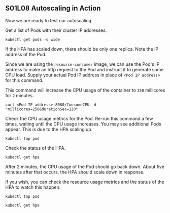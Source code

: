 ## S01L08 Autoscaling in Action
Now we are ready to test our autoscaling.

Get a list of Pods with their cluster IP addresses.

```
kubectl get pods -o wide
```

If the HPA has scaled down, there should be only one replica. Note the IP address of the Pod.

Since we are using the `resource-consumer` image, we can use the Pod's IP address to make an http request to the Pod and instruct it to generate some CPU load. Supply your actual Pod IP address in place of `<Pod IP address>` for this command.

This command will increase the CPU usage of the container to `250` millicores for `2` minutes.
```
curl <Pod IP address>:8080/ConsumeCPU -d "millicores=250&durationSec=120"
```

Check the CPU usage metrics for the Pod. Re-run this command a few times, waiting until the CPU usage increases. You may see additional Pods appear. This is due to the HPA scaling up.

```
kubectl top pod
```

Check the status of the HPA.

```
kubectl get hpa
```

After 2 minutes, the CPU usage of the Pod should go back down. About five minutes after that occurs, the HPA should scale down in response.

If you wish, you can check the resource usage metrics and the status of the HPA to watch this happen.

```
kubectl top pod

kubectl get hpa
```
